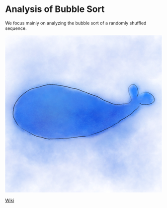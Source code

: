 # Analysis of Bubble Sort

We focus mainly on analyzing the bubble sort of a randomly shuffled sequence.

![](logo.png)

[Wiki](wiki)